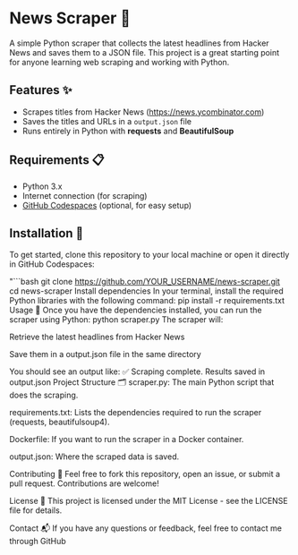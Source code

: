 # News Scraper 📰

A simple Python scraper that collects the latest headlines from Hacker News and saves them to a JSON file. This project is a great starting point for anyone learning web scraping and working with Python.

## Features ✨
- Scrapes titles from Hacker News (https://news.ycombinator.com)
- Saves the titles and URLs in a `output.json` file
- Runs entirely in Python with **requests** and **BeautifulSoup**

## Requirements 📋
- Python 3.x
- Internet connection (for scraping)
- [GitHub Codespaces](https://github.com/codespaces) (optional, for easy setup)

## Installation 🔧
To get started, clone this repository to your local machine or open it directly in GitHub Codespaces:

"```bash
git clone https://github.com/YOUR_USERNAME/news-scraper.git
cd news-scraper
Install dependencies
In your terminal, install the required Python libraries with the following command:
pip install -r requirements.txt
Usage 🚀
Once you have the dependencies installed, you can run the scraper using Python:
python scraper.py
The scraper will:

Retrieve the latest headlines from Hacker News

Save them in a output.json file in the same directory

You should see an output like:
✅ Scraping complete. Results saved in output.json
Project Structure 🗂
scraper.py: The main Python script that does the scraping.

requirements.txt: Lists the dependencies required to run the scraper (requests, beautifulsoup4).

Dockerfile: If you want to run the scraper in a Docker container.

output.json: Where the scraped data is saved.

Contributing 🤝
Feel free to fork this repository, open an issue, or submit a pull request. Contributions are welcome!

License 📝
This project is licensed under the MIT License - see the LICENSE file for details.

Contact 📬
If you have any questions or feedback, feel free to contact me through GitHub
